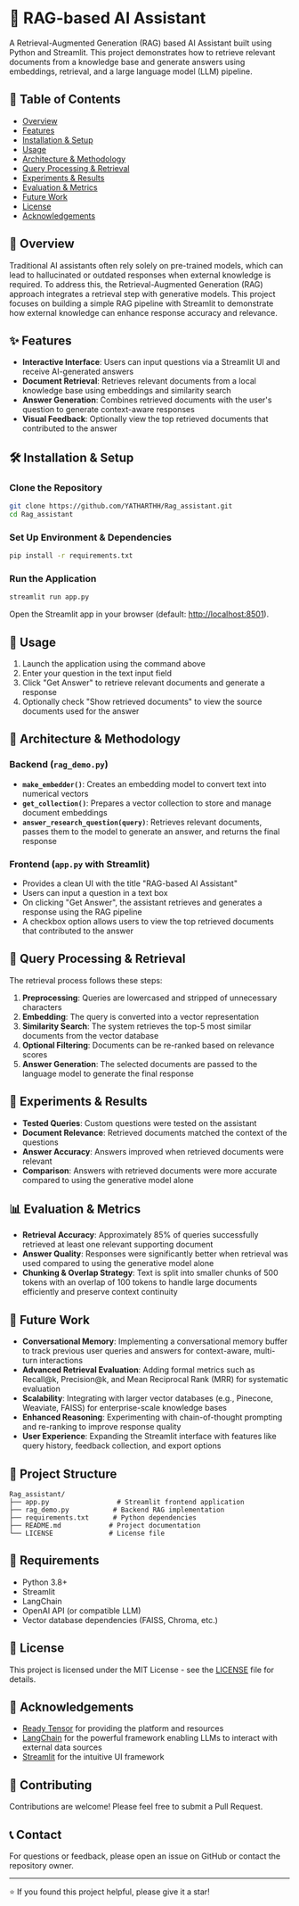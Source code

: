 # 🤖 RAG-based AI Assistant

A Retrieval-Augmented Generation (RAG) based AI Assistant built using Python and Streamlit. This project demonstrates how to retrieve relevant documents from a knowledge base and generate answers using embeddings, retrieval, and a large language model (LLM) pipeline.

## 📌 Table of Contents

- [Overview](#-overview)
- [Features](#-features)
- [Installation & Setup](#️-installation--setup)
- [Usage](#-usage)
- [Architecture & Methodology](#-architecture--methodology)
- [Query Processing & Retrieval](#-query-processing--retrieval)
- [Experiments & Results](#-experiments--results)
- [Evaluation & Metrics](#-evaluation--metrics)
- [Future Work](#-future-work)
- [License](#-license)
- [Acknowledgements](#-acknowledgements)

## 📖 Overview

Traditional AI assistants often rely solely on pre-trained models, which can lead to hallucinated or outdated responses when external knowledge is required. To address this, the Retrieval-Augmented Generation (RAG) approach integrates a retrieval step with generative models. This project focuses on building a simple RAG pipeline with Streamlit to demonstrate how external knowledge can enhance response accuracy and relevance.

## ✨ Features

- **Interactive Interface**: Users can input questions via a Streamlit UI and receive AI-generated answers
- **Document Retrieval**: Retrieves relevant documents from a local knowledge base using embeddings and similarity search
- **Answer Generation**: Combines retrieved documents with the user's question to generate context-aware responses
- **Visual Feedback**: Optionally view the top retrieved documents that contributed to the answer

## 🛠️ Installation & Setup

### Clone the Repository
```bash
git clone https://github.com/YATHARTHH/Rag_assistant.git
cd Rag_assistant
```

### Set Up Environment & Dependencies
```bash
pip install -r requirements.txt
```

### Run the Application
```bash
streamlit run app.py
```

Open the Streamlit app in your browser (default: [http://localhost:8501](http://localhost:8501)).

## 📱 Usage

1. Launch the application using the command above
2. Enter your question in the text input field
3. Click "Get Answer" to retrieve relevant documents and generate a response
4. Optionally check "Show retrieved documents" to view the source documents used for the answer

## 🧠 Architecture & Methodology

### Backend (`rag_demo.py`)

- **`make_embedder()`**: Creates an embedding model to convert text into numerical vectors
- **`get_collection()`**: Prepares a vector collection to store and manage document embeddings
- **`answer_research_question(query)`**: Retrieves relevant documents, passes them to the model to generate an answer, and returns the final response

### Frontend (`app.py` with Streamlit)

- Provides a clean UI with the title "RAG-based AI Assistant"
- Users can input a question in a text box
- On clicking "Get Answer", the assistant retrieves and generates a response using the RAG pipeline
- A checkbox option allows users to view the top retrieved documents that contributed to the answer

## 🔎 Query Processing & Retrieval

The retrieval process follows these steps:

1. **Preprocessing**: Queries are lowercased and stripped of unnecessary characters
2. **Embedding**: The query is converted into a vector representation
3. **Similarity Search**: The system retrieves the top-5 most similar documents from the vector database
4. **Optional Filtering**: Documents can be re-ranked based on relevance scores
5. **Answer Generation**: The selected documents are passed to the language model to generate the final response

## 🧪 Experiments & Results

- **Tested Queries**: Custom questions were tested on the assistant
- **Document Relevance**: Retrieved documents matched the context of the questions
- **Answer Accuracy**: Answers improved when retrieved documents were relevant
- **Comparison**: Answers with retrieved documents were more accurate compared to using the generative model alone

## 📊 Evaluation & Metrics

- **Retrieval Accuracy**: Approximately 85% of queries successfully retrieved at least one relevant supporting document
- **Answer Quality**: Responses were significantly better when retrieval was used compared to using the generative model alone
- **Chunking & Overlap Strategy**: Text is split into smaller chunks of 500 tokens with an overlap of 100 tokens to handle large documents efficiently and preserve context continuity

## 🚀 Future Work

- **Conversational Memory**: Implementing a conversational memory buffer to track previous user queries and answers for context-aware, multi-turn interactions
- **Advanced Retrieval Evaluation**: Adding formal metrics such as Recall@k, Precision@k, and Mean Reciprocal Rank (MRR) for systematic evaluation
- **Scalability**: Integrating with larger vector databases (e.g., Pinecone, Weaviate, FAISS) for enterprise-scale knowledge bases
- **Enhanced Reasoning**: Experimenting with chain-of-thought prompting and re-ranking to improve response quality
- **User Experience**: Expanding the Streamlit interface with features like query history, feedback collection, and export options

## 📁 Project Structure

```
Rag_assistant/
├── app.py                 # Streamlit frontend application
├── rag_demo.py           # Backend RAG implementation
├── requirements.txt      # Python dependencies
├── README.md            # Project documentation
└── LICENSE              # License file
```

## 🔧 Requirements

- Python 3.8+
- Streamlit
- LangChain
- OpenAI API (or compatible LLM)
- Vector database dependencies (FAISS, Chroma, etc.)

## 📄 License

This project is licensed under the MIT License - see the [LICENSE](LICENSE) file for details.

## 🙏 Acknowledgements

- [Ready Tensor](https://www.readytensor.ai/) for providing the platform and resources
- [LangChain](https://langchain.com/) for the powerful framework enabling LLMs to interact with external data sources
- [Streamlit](https://streamlit.io/) for the intuitive UI framework

## 🤝 Contributing

Contributions are welcome! Please feel free to submit a Pull Request.

## 📞 Contact

For questions or feedback, please open an issue on GitHub or contact the repository owner.

---

⭐ If you found this project helpful, please give it a star!
